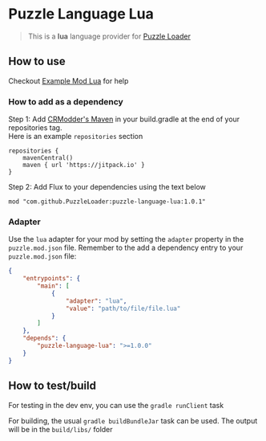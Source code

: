 # Puzzle Language Lua
> This is a **lua** language provider for [Puzzle Loader](https://github.com/PuzzleLoader/PuzzleLoader)

## How to use
Checkout [Example Mod Lua](https://github.com/PuzzleLoader/) for help

### How to add as a dependency

Step 1: Add [CRModder's Maven](https://maven.crmodders.dev/) in your build.gradle at the end of your repositories tag.\
Here is an example `repositories` section
```
repositories {
    mavenCentral()
    maven { url 'https://jitpack.io' }
}
```

Step 2: Add Flux to your dependencies using the text below
```
mod "com.github.PuzzleLoader:puzzle-language-lua:1.0.1"
```

### Adapter

Use the `lua` adapter for your mod by setting the `adapter` property in the `puzzle.mod.json` file.
Remember to the add a dependency entry to your `puzzle.mod.json` file:

```json
{
    "entrypoints": {
        "main": [
            {
                "adapter": "lua",
                "value": "path/to/file/file.lua"
            }
        ]
    },
    "depends": {
        "puzzle-language-lua": ">=1.0.0"
    }
}
```

## How to test/build
For testing in the dev env, you can use the `gradle runClient` task

For building, the usual `gradle buildBundleJar` task can be used. The output will be in the `build/libs/` folder
